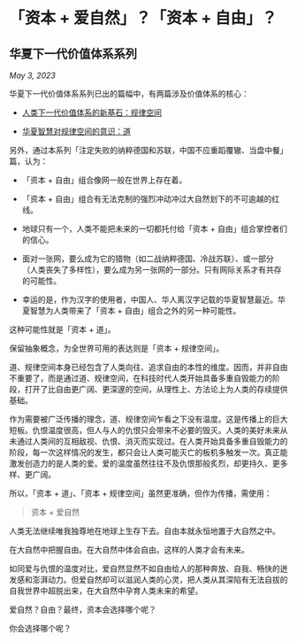 # 「资本 + 爱自然」？「资本 + 自由」？
## 华夏下一代价值体系系列

*May 3, 2023*

华夏下一代价值体系系列已出的篇幅中，有两篇涉及价值体系的核心：

* [人类下一代价值体系的新基石：规律空间](https://github.com/RealZhongGuoRen/GongMing/blob/main/%E5%8D%8E%E5%A4%8F%E4%B8%8B%E4%B8%80%E4%BB%A3%E4%BB%B7%E5%80%BC%E4%BD%93%E7%B3%BB%E7%B3%BB%E5%88%97/%E4%BA%BA%E7%B1%BB%E4%B8%8B%E4%B8%80%E4%BB%A3%E4%BB%B7%E5%80%BC%E4%BD%93%E7%B3%BB%E7%9A%84%E6%96%B0%E5%9F%BA%E7%9F%B3--%E8%A7%84%E5%BE%8B%E7%A9%BA%E9%97%B4.md)

* [华夏智慧对规律空间的意识：道](https://github.com/RealZhongGuoRen/GongMing/blob/main/%E5%8D%8E%E5%A4%8F%E4%B8%8B%E4%B8%80%E4%BB%A3%E4%BB%B7%E5%80%BC%E4%BD%93%E7%B3%BB%E7%B3%BB%E5%88%97/%E5%8D%8E%E5%A4%8F%E6%99%BA%E6%85%A7%E5%AF%B9%E8%A7%84%E5%BE%8B%E7%A9%BA%E9%97%B4%E7%9A%84%E6%84%8F%E8%AF%86--%E9%81%93.md)

另外，通过本系列「注定失败的纳粹德国和苏联，中国不应重蹈覆辙、当盘中餐」篇，认为：

* 「资本 + 自由」组合像网一般在世界上存在着。

* 「资本 + 自由」组合有无法克制的强烈冲动冲过大自然划下的不可逾越的红线。

* 地球只有一个，人类不能把未来的一切都托付给「资本 + 自由」组合掌控者们的信心。

* 面对一张网，要么成为它的猎物（如二战纳粹德国、冷战苏联）、或一部分（人类丧失了多样性），要么成为另一张网的一部分。只有网际关系才有共存的可能性。

* 幸运的是，作为汉字的使用者，中国人、华人离汉字记载的华夏智慧最近。华夏智慧为人类带来了「资本 + 自由」组合之外的另一种可能性。

这种可能性就是「资本 + 道」。

保留抽象概念，为全世界可用的表达则是「资本 + 规律空间」。

道、规律空间本身已经包含了人类向往、追求自由的本性的维度。因而，并非自由不重要了，而是通过道、规律空间，在科技时代人类开始具备多重自毁能力的阶段，打开了比自由更广阔、更深邃的空间，从理性上、方法论上为人类的存续提供基础。

作为需要被广泛传播的理念，道、规律空间乍看之下没有温度。这是传播上的巨大短板。仇恨温度很高，但人与人的仇恨只会带来不必要的毁灭。人类的美好未来从未通过人类间的互相敌视、仇恨、消灭而实现过。在人类开始具备多重自毁能力的阶段，每一次这样情况的发生，都只会让人类可能灭亡的板机多触发一次。真正能激发创造力的是人类的爱。爱的温度虽然往往不及仇恨那般炙烈，却更持久、更多样、更广阔。

所以，「资本 + 道」、「资本 + 规律空间」虽然更准确，但作为传播，需使用：

> 资本 + 爱自然

人类无法继续唯我独尊地在地球上生存下去。自由本就永恒地置于大自然之中。

在大自然中把握自由。在大自然中体会自由。这样的人类才会有未来。

如同爱与仇恨的温度对比，爱自然显然不如自由给人的那种奔放、自我、畅快的迸发感和澎湃动力。但爱自然却可以滋润人类的心灵，把人类从其深陷有无法自拔的自我世界中超脱出来，在大自然中孕育人类未来的希望。

爱自然？自由？最终，资本会选择哪个呢？

你会选择哪个呢？

